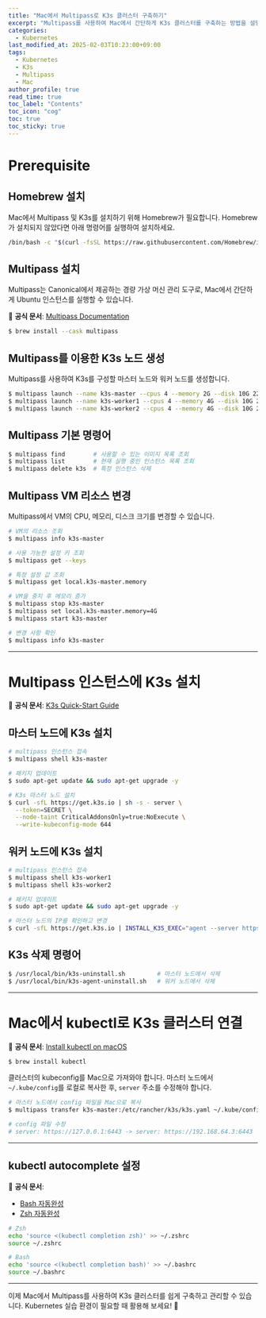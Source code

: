 ```yaml
---
title: "Mac에서 Multipass로 K3s 클러스터 구축하기"
excerpt: "Multipass를 사용하여 Mac에서 간단하게 K3s 클러스터를 구축하는 방법을 설명합니다."
categories:
  - Kubernetes
last_modified_at: 2025-02-03T10:23:00+09:00
tags:
  - Kubernetes
  - K3s
  - Multipass
  - Mac
author_profile: true
read_time: true
toc_label: "Contents"
toc_icon: "cog"
toc: true
toc_sticky: true
---
```


# **Prerequisite**

## Homebrew 설치

Mac에서 Multipass 및 K3s를 설치하기 위해 Homebrew가 필요합니다. Homebrew가 설치되지 않았다면 아래 명령어를 실행하여 설치하세요.

```sh
/bin/bash -c "$(curl -fsSL https://raw.githubusercontent.com/Homebrew/install/HEAD/install.sh)"
```



## **Multipass 설치**

Multipass는 Canonical에서 제공하는 경량 가상 머신 관리 도구로, Mac에서 간단하게 Ubuntu 인스턴스를 실행할 수 있습니다.

📌 **공식 문서**: [Multipass Documentation](https://multipass.run/docs/installing-on-macos)

```sh
$ brew install --cask multipass
```



## **Multipass를 이용한 K3s 노드 생성**

Multipass를 사용하여 K3s를 구성할 마스터 노드와 워커 노드를 생성합니다.

```sh
$ multipass launch --name k3s-master --cpus 4 --memory 2G --disk 10G 22.04
$ multipass launch --name k3s-worker1 --cpus 4 --memory 4G --disk 10G 22.04
$ multipass launch --name k3s-worker2 --cpus 4 --memory 4G --disk 10G 22.04
```



## **Multipass 기본 명령어**

```sh
$ multipass find        # 사용할 수 있는 이미지 목록 조회
$ multipass list        # 현재 실행 중인 인스턴스 목록 조회
$ multipass delete k3s  # 특정 인스턴스 삭제
```



## Multipass VM 리소스 변경

Multipass에서 VM의 CPU, 메모리, 디스크 크기를 변경할 수 있습니다.

```sh
# VM의 리소스 조회
$ multipass info k3s-master

# 사용 가능한 설정 키 조회
$ multipass get --keys

# 특정 설정 값 조회
$ multipass get local.k3s-master.memory

# VM을 중지 후 메모리 증가
$ multipass stop k3s-master
$ multipass set local.k3s-master.memory=4G
$ multipass start k3s-master

# 변경 사항 확인
$ multipass info k3s-master
```

------



# **Multipass 인스턴스에 K3s 설치**

📌 **공식 문서**: [K3s Quick-Start Guide](https://docs.k3s.io/quick-start)

## **마스터 노드에 K3s 설치**

```sh
# multipass 인스턴스 접속
$ multipass shell k3s-master

# 패키지 업데이트
$ sudo apt-get update && sudo apt-get upgrade -y

# K3s 마스터 노드 설치
$ curl -sfL https://get.k3s.io | sh -s - server \
  --token=SECRET \
  --node-taint CriticalAddonsOnly=true:NoExecute \
  --write-kubeconfig-mode 644
```



## **워커 노드에 K3s 설치**

```sh
# multipass 인스턴스 접속
$ multipass shell k3s-worker1
$ multipass shell k3s-worker2

# 패키지 업데이트
$ sudo apt-get update && sudo apt-get upgrade -y

# 마스터 노드의 IP를 확인하고 변경
$ curl -sfL https://get.k3s.io | INSTALL_K3S_EXEC="agent --server https://192.168.64.3:6443 --token SECRET" sh -s -
```



## **K3s 삭제 명령어**

```sh
$ /usr/local/bin/k3s-uninstall.sh         # 마스터 노드에서 삭제
$ /usr/local/bin/k3s-agent-uninstall.sh   # 워커 노드에서 삭제
```

------



# **Mac에서 kubectl로 K3s 클러스터 연결**

📌 **공식 문서**: [Install kubectl on macOS](https://kubernetes.io/docs/tasks/tools/install-kubectl-macos/#install-with-homebrew-on-macos)

```sh
$ brew install kubectl
```

클러스터의 kubeconfig를 Mac으로 가져와야 합니다. 마스터 노드에서 `~/.kube/config`를 로컬로 복사한 후, `server` 주소를 수정해야 합니다.

```sh
# 마스터 노드에서 config 파일을 Mac으로 복사
$ multipass transfer k3s-master:/etc/rancher/k3s/k3s.yaml ~/.kube/config

# config 파일 수정
# server: https://127.0.0.1:6443 -> server: https://192.168.64.3:6443
```

------



## **kubectl autocomplete 설정**

📌 **공식 문서**:

- [Bash 자동완성](https://kubernetes.io/ko/docs/tasks/tools/included/optional-kubectl-configs-bash-linux/)
- [Zsh 자동완성](https://kubernetes.io/ko/docs/tasks/tools/included/optional-kubectl-configs-zsh/)

```sh
# Zsh
echo 'source <(kubectl completion zsh)' >> ~/.zshrc
source ~/.zshrc

# Bash
echo 'source <(kubectl completion bash)' >> ~/.bashrc
source ~/.bashrc
```

------

이제 Mac에서 Multipass를 사용하여 K3s 클러스터를 쉽게 구축하고 관리할 수 있습니다. Kubernetes 실습 환경이 필요할 때 활용해 보세요! 🚀